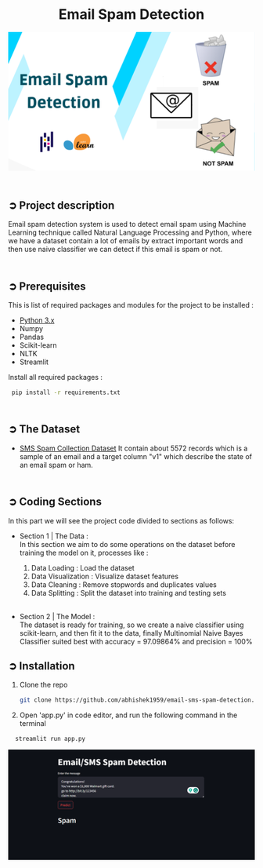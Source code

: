<!-- PROJECT TITLE -->
<h1 align="center">Email Spam Detection</h1>

<!-- HEADER -->
<p align="center">
  <img src="images/Email_Spam_Detection_Cover.png"/>
</p>

<!-- PROJECT DESCRIPTION -->
## <br>**➲ Project description**
Email spam detection system is used to detect email spam using Machine Learning technique called Natural Language Processing and Python, where we have a dataset contain a lot of emails by extract important words and then use naive classifier we can detect if this email is spam or not.

<!-- PREREQUISTIES -->
## <br>**➲ Prerequisites**
This is list of required packages and modules for the project to be installed :
* <a href="https://www.python.org/downloads/" target="_blank">Python 3.x</a>
* Numpy
* Pandas
* Scikit-learn
* NLTK
* Streamlit

Install all required packages :
 ```sh
  pip install -r requirements.txt
  ```

<!-- THE DATASET -->
## <br>**➲ The Dataset**
* <a href="https://www.kaggle.com/datasets/uciml/sms-spam-collection-dataset" target="_blank">SMS Spam Collection Dataset</a>
It contain about 5572 records which is a sample of an email
and a target column "v1" which describe the state of an email spam or ham.<br>

<!-- CODING SECTIONS -->
## <br>**➲ Coding Sections**
In this part we will see the project code divided to sections as follows:
<br>

- Section 1 | The Data :<br>
In this section we aim to do some operations on the dataset before training the model on it,
processes like :
  1. Data Loading : Load the dataset
  2. Data Visualization : Visualize dataset features
  3. Data Cleaning : Remove stopwords and duplicates values
  4. Data Splitting : Split the dataset into training and testing sets<br><br>

- Section 2 | The Model :<br>
The dataset is ready for training, so we create a naive classifier using scikit-learn, and then fit it to the data, finally Multinomial Naive Bayes Classifier suited best with accuracy = 97.09864% and precision = 100%<br>

<!-- INSTALLATION -->
## ➲ Installation
1. Clone the repo
   ```sh
   git clone https://github.com/abhishek1959/email-sms-spam-detection.git
   ```
2. Open 'app.py' in code editor, and run the following command in the terminal
```sh
  streamlit run app.py
```
<p align="center">
  <img src="images/email_spam_detection_webpage.png"/>
</p>
